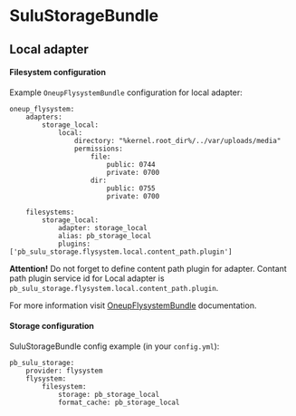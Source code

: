 # SuluStorageBundle

## Local adapter

#### Filesystem configuration
Example `OneupFlysystemBundle` configuration for local adapter:
```
oneup_flysystem:
    adapters:
        storage_local:
            local:
                directory: "%kernel.root_dir%/../var/uploads/media"
                permissions:
                    file:
                        public: 0744
                        private: 0700
                    dir:
                        public: 0755
                        private: 0700
                        
    filesystems:
        storage_local:
            adapter: storage_local
            alias: pb_storage_local
            plugins: ['pb_sulu_storage.flysystem.local.content_path.plugin']
```
**Attention!** Do not forget to define content path plugin for adapter. Contant path plugin service id for Local adapter is `pb_sulu_storage.flysystem.local.content_path.plugin`.

For more information visit [OneupFlysystemBundle](https://github.com/1up-lab/OneupFlysystemBundle/blob/master/Resources/doc/adapter_local.md) documentation.

#### Storage configuration

SuluStorageBundle config example (in your `config.yml`):
```
pb_sulu_storage:
    provider: flysystem
    flysystem:
        filesystem:
            storage: pb_storage_local
            format_cache: pb_storage_local
```
